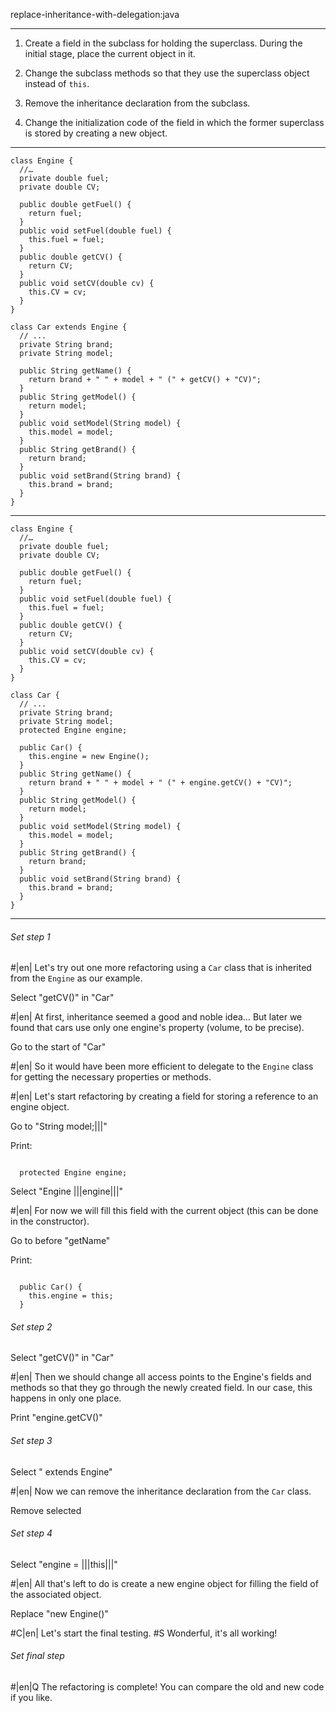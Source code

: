 replace-inheritance-with-delegation:java

---

1. Create a field in the subclass for holding the superclass. During the initial stage, place the current object in it.

2. Change the subclass methods so that they use the superclass object instead of `this`.

3. Remove the inheritance declaration from the subclass.

4. Change the initialization code of the field in which the former superclass is stored by creating a new object.



---

```
class Engine {
  //…
  private double fuel;
  private double CV;

  public double getFuel() {
    return fuel;
  }
  public void setFuel(double fuel) {
    this.fuel = fuel;
  }
  public double getCV() {
    return CV;
  }
  public void setCV(double cv) {
    this.CV = cv;
  }
}

class Car extends Engine {
  // ...
  private String brand;
  private String model;

  public String getName() {
    return brand + " " + model + " (" + getCV() + "CV)";
  }
  public String getModel() {
    return model;
  }
  public void setModel(String model) {
    this.model = model;
  }
  public String getBrand() {
    return brand;
  }
  public void setBrand(String brand) {
    this.brand = brand;
  }
}
```

---

```
class Engine {
  //…
  private double fuel;
  private double CV;

  public double getFuel() {
    return fuel;
  }
  public void setFuel(double fuel) {
    this.fuel = fuel;
  }
  public double getCV() {
    return CV;
  }
  public void setCV(double cv) {
    this.CV = cv;
  }
}

class Car {
  // ...
  private String brand;
  private String model;
  protected Engine engine;

  public Car() {
    this.engine = new Engine();
  }
  public String getName() {
    return brand + " " + model + " (" + engine.getCV() + "CV)";
  }
  public String getModel() {
    return model;
  }
  public void setModel(String model) {
    this.model = model;
  }
  public String getBrand() {
    return brand;
  }
  public void setBrand(String brand) {
    this.brand = brand;
  }
}
```

---

###### Set step 1


#|en| Let's try out one more refactoring using a `Car` class that is inherited from the `Engine` as our example.

Select "getCV()" in "Car"


#|en| At first, inheritance seemed a good and noble idea… But later we found that cars use only one engine's property (volume, to be precise).

Go to the start of "Car"


#|en| So it would have been more efficient to delegate to the `Engine` class for getting the necessary properties or methods.


#|en| Let's start refactoring by creating a field for storing a reference to an engine object.

Go to "String model;|||"

Print:
```

  protected Engine engine;
```

Select "Engine |||engine|||"


#|en| For now we will fill this field with the current object (this can be done in the constructor).

Go to before "getName"

Print:
```

  public Car() {
    this.engine = this;
  }
```

###### Set step 2

Select "getCV()" in "Car"


#|en| Then we should change all access points to the Engine's fields and methods so that they go through the newly created field. In our case, this happens in only one place. 


Print "engine.getCV()"

###### Set step 3

Select " extends Engine"


#|en| Now we can remove the inheritance declaration from the `Car` class.

Remove selected

###### Set step 4

Select "engine = |||this|||"


#|en| All that's left to do is create a new engine object for filling the field of the associated object.

Replace "new Engine()"


#C|en| Let's start the final testing.
#S Wonderful, it's all working!


###### Set final step


#|en|Q The refactoring is complete! You can compare the old and new code if you like.
